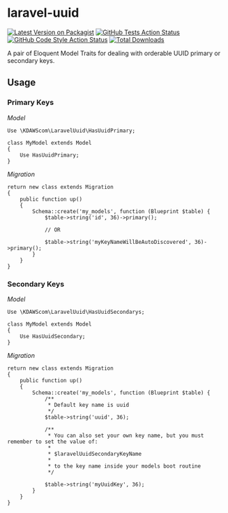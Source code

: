 # laravel-uuid

[![Latest Version on Packagist](https://img.shields.io/packagist/v/kdaws-com/laravel-uuid.svg?style=flat-square)](https://packagist.org/packages/kdaws-com/laravel-uuid)
[![GitHub Tests Action Status](https://img.shields.io/github/workflow/status/kdaws-com/laravel-uuid/run-tests?label=tests)](https://github.com/kdaws-com/laravel-uuid/actions?query=workflow%3Arun-tests+branch%3Amain)
[![GitHub Code Style Action Status](https://img.shields.io/github/workflow/status/kdaws-com/laravel-uuid/Check%20&%20fix%20styling?label=code%20style)](https://github.com/kdaws-com/laravel-uuid/actions?query=workflow%3A"Check+%26+fix+styling"+branch%3Amain)
[![Total Downloads](https://img.shields.io/packagist/dt/kdaws-com/laravel-uuid.svg?style=flat-square)](https://packagist.org/packages/kdaws-com/laravel-uuid)

A pair of Eloquent Model Traits for dealing with orderable UUID primary or secondary keys.

## Usage
### Primary Keys
*Model*
```injectablephp
Use \KDAWScom\LaravelUuid\HasUuidPrimary;

class MyModel extends Model
{
    Use HasUuidPrimary;
}
```
*Migration*
```injectablephp
return new class extends Migration
{
    public function up()
    {
        Schema::create('my_models', function (Blueprint $table) {
            $table->string('id', 36)->primary();
            
            // OR
            
            $table->string('myKeyNameWillBeAutoDiscovered', 36)->primary();
        }
    }
}
```

### Secondary Keys
*Model*
```injectablephp
Use \KDAWScom\LaravelUuid\HasUuidSecondarys;

class MyModel extends Model
{
    Use HasUuidSecondary;
}
```
*Migration*
```injectablephp
return new class extends Migration
{
    public function up()
    {
        Schema::create('my_models', function (Blueprint $table) {
            /**
             * Default key name is uuid 
             */
            $table->string('uuid', 36);

            /**
             * You can also set your own key name, but you must remember to set the value of:
             *
             * $laravelUuidSecondaryKeyName
             * 
             * to the key name inside your models boot routine
             */

            $table->string('myUuidKey', 36);
        }
    }
}
```
